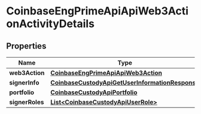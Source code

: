 
# CoinbaseEngPrimeApiApiWeb3ActionActivityDetails

## Properties
Name | Type | Description | Notes
------------ | ------------- | ------------- | -------------
**web3Action** | [**CoinbaseEngPrimeApiApiWeb3Action**](CoinbaseEngPrimeApiApiWeb3Action.md) |  | 
**signerInfo** | [**CoinbaseCustodyApiGetUserInformationResponse**](CoinbaseCustodyApiGetUserInformationResponse.md) |  |  [optional]
**portfolio** | [**CoinbaseCustodyApiPortfolio**](CoinbaseCustodyApiPortfolio.md) |  |  [optional]
**signerRoles** | [**List&lt;CoinbaseCustodyApiUserRole&gt;**](CoinbaseCustodyApiUserRole.md) |  |  [optional]



